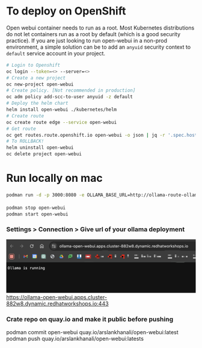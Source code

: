 # To deploy on OpenShift 
Open webui container needs to run as a root. Most Kubernetes distributions do not let containers run as a root by default (which is a good security practice). If you are just looking to run open-webui in a non-prod environment, a simple solution can be to add an `anyuid` security context to `default` service account in your project.
```bash
# Login to Openshift
oc login --token=<> --server=<>
# Create a new project
oc new-project open-webui
# Create policy. [Not recommended in production]
oc adm policy add-scc-to-user anyuid -z default   
# Deploy the helm chart                  
helm install open-webui ./kubernetes/helm 
# Create route
oc create route edge --service open-webui 
# Get route
oc get routes.route.openshift.io open-webui -o json | jq -r '.spec.host' | sed 's/^/https:\/\//'
# To ROLLBACK!
helm uninstall open-webui
oc delete project open-webui
```
# Run locally on mac
```sh 
podman run -d -p 3000:8080 -e OLLAMA_BASE_URL=http://ollama-route-ollama.apps.cluster-882w8.dynamic.redhatworkshops.io -v open-webui:/app/backend/data --name open-webui --restart always ghcr.io/open-webui/open-webui:main

podman stop open-webui
podman start open-webui
```
### Settings > Connection > Give url of your ollama deployment
![ollamarunning](images/ollama1.png)
https://ollama-open-webui.apps.cluster-882w8.dynamic.redhatworkshops.io:443

### Crate repo on quay.io and make it public before pushing
podman commit open-webui quay.io/arslankhanali/open-webui:latest
podman push quay.io/arslankhanali/open-webui:latests
